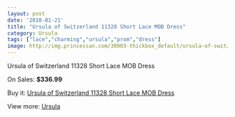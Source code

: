 ```yaml
---
layout: post
date: '2018-01-21'
title: "Ursula of Switzerland 11328 Short Lace MOB Dress"
category: Ursula
tags: ["lace","charming","ursula","prom","dress"]
image: http://img.princessan.com/30903-thickbox_default/ursula-of-switzerland-11328-short-lace-mob-dress.jpg
---
```

Ursula of Switzerland 11328 Short Lace MOB Dress

On Sales: **$336.99**
<a href="https://www.princessan.com/en/ursula/14036-ursula-of-switzerland-11328-short-lace-mob-dress.html"><amp-img layout="responsive" width="600" height="600" src="//img.princessan.com/30903-thickbox_default/ursula-of-switzerland-11328-short-lace-mob-dress.jpg" alt="Ursula of Switzerland 11328 Short Lace MOB Dress 0" /></a>
<a href="https://www.princessan.com/en/ursula/14036-ursula-of-switzerland-11328-short-lace-mob-dress.html"><amp-img layout="responsive" width="600" height="600" src="//img.princessan.com/30904-thickbox_default/ursula-of-switzerland-11328-short-lace-mob-dress.jpg" alt="Ursula of Switzerland 11328 Short Lace MOB Dress 1" /></a>

Buy it: [Ursula of Switzerland 11328 Short Lace MOB Dress](https://www.princessan.com/en/ursula/14036-ursula-of-switzerland-11328-short-lace-mob-dress.html "Ursula of Switzerland 11328 Short Lace MOB Dress")

View more: [Ursula](https://www.princessan.com/en/72-ursula "Ursula")